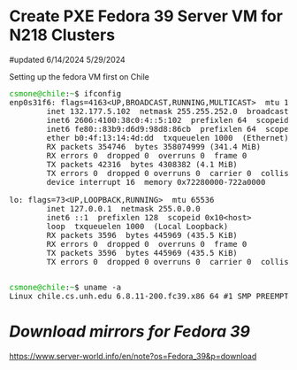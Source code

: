# Create PXE Fedora 39 Server VM for N218 Clusters

#updated 6/14/2024
5/29/2024

Setting up the fedora VM first on Chile
<pre><font color="#00AA00">csmone@chile</font>:<font color="#00AA00">~</font>$ ifconfig
enp0s31f6: flags=4163&lt;UP,BROADCAST,RUNNING,MULTICAST&gt;  mtu 1500
        inet 132.177.5.102  netmask 255.255.252.0  broadcast 132.177.7.255
        inet6 2606:4100:38c0:4::5:102  prefixlen 64  scopeid 0x0&lt;global&gt;
        inet6 fe80::83b9:d6d9:98d8:86cb  prefixlen 64  scopeid 0x20&lt;link&gt;
        ether b0:4f:13:14:4d:dd  txqueuelen 1000  (Ethernet)
        RX packets 354746  bytes 358074999 (341.4 MiB)
        RX errors 0  dropped 0  overruns 0  frame 0
        TX packets 42316  bytes 4308382 (4.1 MiB)
        TX errors 0  dropped 0 overruns 0  carrier 0  collisions 0
        device interrupt 16  memory 0x72280000-722a0000  

lo: flags=73&lt;UP,LOOPBACK,RUNNING&gt;  mtu 65536
        inet 127.0.0.1  netmask 255.0.0.0
        inet6 ::1  prefixlen 128  scopeid 0x10&lt;host&gt;
        loop  txqueuelen 1000  (Local Loopback)
        RX packets 3596  bytes 445969 (435.5 KiB)
        RX errors 0  dropped 0  overruns 0  frame 0
        TX packets 3596  bytes 445969 (435.5 KiB)
        TX errors 0  dropped 0 overruns 0  carrier 0  collisions 0

</pre>

<pre><font color="#00AA00">csmone@chile</font>:<font color="#00AA00">~</font>$ uname -a
Linux chile.cs.unh.edu 6.8.11-200.fc39.x86_64 #1 SMP PREEMPT_DYNAMIC Sun May 26 20:05:41 UTC 2024 x86_64 GNU/Linux
</pre>


# *Download mirrors for Fedora 39*
https://www.server-world.info/en/note?os=Fedora_39&p=download

